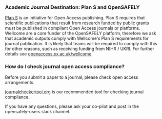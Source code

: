 ### Academic Journal Destination: Plan S and OpenSAFELY

[Plan S](https://www.coalition-s.org/) is an initiative for Open Access publishing. Plan S requires that scientific publications that result from research funded by public grants must be published in compliant Open Access journals or platforms. Wellcome are a core funder of the OpenSAFELY platform, therefore we ask that academic outputs comply with Wellcome's Plan S requirements for journal publication. It is likely that teams will be required to comply with this for other reasons, such as receiving funding from NIHR / UKRI. For further details see [openaccess.ox.ac.uk/wellcome](https://openaccess.ox.ac.uk/wellcome)

### How do I check journal open access compliance?

Before you submit a paper to a journal, please check open access arrangements. 

[journalcheckertool.org](https://journalcheckertool.org) is our recommended tool for checking journal compliance.

If you have any questions, please ask your co-pilot and post in the opensafely-users slack channel.
